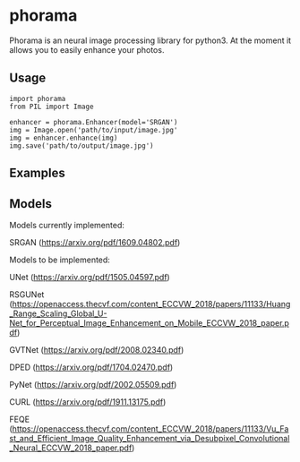 # phorama

Phorama is an neural image processing library for python3. At the moment it allows you to easily enhance your photos.

## Usage

```python3
import phorama
from PIL import Image

enhancer = phorama.Enhancer(model='SRGAN')
img = Image.open('path/to/input/image.jpg'
img = enhancer.enhance(img)
img.save('path/to/output/image.jpg')
```

## Examples

## Models

Models currently implemented:

SRGAN (https://arxiv.org/pdf/1609.04802.pdf)

Models to be implemented:

UNet (https://arxiv.org/pdf/1505.04597.pdf)

RSGUNet (https://openaccess.thecvf.com/content_ECCVW_2018/papers/11133/Huang_Range_Scaling_Global_U-Net_for_Perceptual_Image_Enhancement_on_Mobile_ECCVW_2018_paper.pdf)

GVTNet (https://arxiv.org/pdf/2008.02340.pdf)

DPED (https://arxiv.org/pdf/1704.02470.pdf)

PyNet (https://arxiv.org/pdf/2002.05509.pdf)

CURL (https://arxiv.org/pdf/1911.13175.pdf)

FEQE (https://openaccess.thecvf.com/content_ECCVW_2018/papers/11133/Vu_Fast_and_Efficient_Image_Quality_Enhancement_via_Desubpixel_Convolutional_Neural_ECCVW_2018_paper.pdf)
